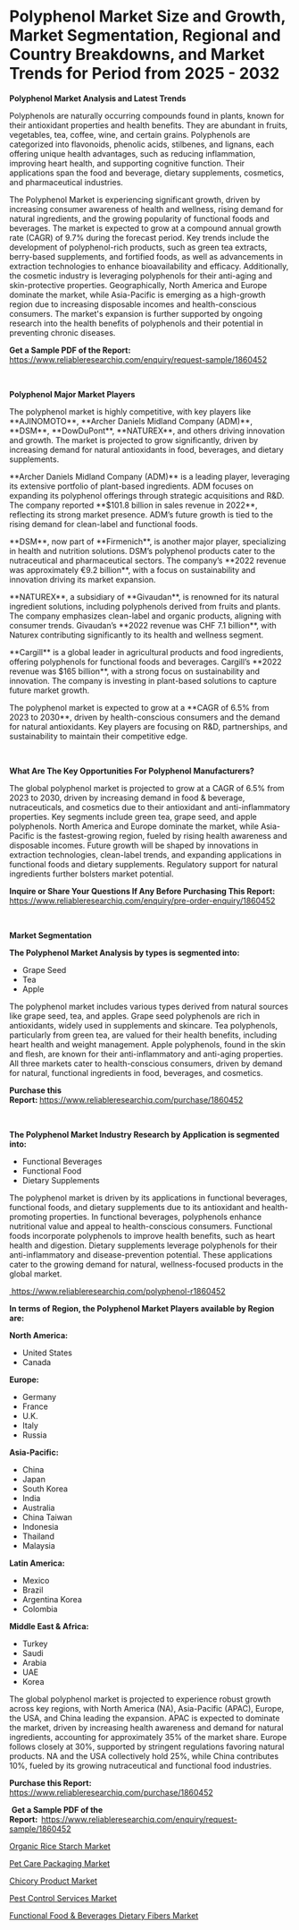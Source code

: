 <p><h1>Polyphenol Market Size and Growth, Market Segmentation, Regional and Country Breakdowns, and Market Trends for Period from 2025 -  2032</h1></p><p><strong>Polyphenol Market Analysis and Latest Trends</strong></p>
<p><p>Polyphenols are naturally occurring compounds found in plants, known for their antioxidant properties and health benefits. They are abundant in fruits, vegetables, tea, coffee, wine, and certain grains. Polyphenols are categorized into flavonoids, phenolic acids, stilbenes, and lignans, each offering unique health advantages, such as reducing inflammation, improving heart health, and supporting cognitive function. Their applications span the food and beverage, dietary supplements, cosmetics, and pharmaceutical industries.</p><p>The Polyphenol Market is experiencing significant growth, driven by increasing consumer awareness of health and wellness, rising demand for natural ingredients, and the growing popularity of functional foods and beverages. The market is expected to grow at a compound annual growth rate (CAGR) of 9.7% during the forecast period. Key trends include the development of polyphenol-rich products, such as green tea extracts, berry-based supplements, and fortified foods, as well as advancements in extraction technologies to enhance bioavailability and efficacy. Additionally, the cosmetic industry is leveraging polyphenols for their anti-aging and skin-protective properties. Geographically, North America and Europe dominate the market, while Asia-Pacific is emerging as a high-growth region due to increasing disposable incomes and health-conscious consumers. The market's expansion is further supported by ongoing research into the health benefits of polyphenols and their potential in preventing chronic diseases.</p></p>
<p><strong>Get a Sample PDF of the Report:&nbsp;</strong> <a href="https://www.reliableresearchiq.com/enquiry/request-sample/1860452?utm_campaign=1834&utm_medium=2&utm_source=Github&utm_content=ia&utm_term=24012025&utm_id=polyphenol">https://www.reliableresearchiq.com/enquiry/request-sample/1860452</a></p>
<p>&nbsp;</p>
<p><strong>Polyphenol Major Market Players</strong></p>
<p><p>The polyphenol market is highly competitive, with key players like **AJINOMOTO**, **Archer Daniels Midland Company (ADM)**, **DSM**, **DowDuPont**, **NATUREX**, and others driving innovation and growth. The market is projected to grow significantly, driven by increasing demand for natural antioxidants in food, beverages, and dietary supplements.</p><p>**Archer Daniels Midland Company (ADM)** is a leading player, leveraging its extensive portfolio of plant-based ingredients. ADM focuses on expanding its polyphenol offerings through strategic acquisitions and R&D. The company reported **$101.8 billion in sales revenue in 2022**, reflecting its strong market presence. ADM’s future growth is tied to the rising demand for clean-label and functional foods.</p><p>**DSM**, now part of **Firmenich**, is another major player, specializing in health and nutrition solutions. DSM’s polyphenol products cater to the nutraceutical and pharmaceutical sectors. The company’s **2022 revenue was approximately €9.2 billion**, with a focus on sustainability and innovation driving its market expansion.</p><p>**NATUREX**, a subsidiary of **Givaudan**, is renowned for its natural ingredient solutions, including polyphenols derived from fruits and plants. The company emphasizes clean-label and organic products, aligning with consumer trends. Givaudan’s **2022 revenue was CHF 7.1 billion**, with Naturex contributing significantly to its health and wellness segment.</p><p>**Cargill** is a global leader in agricultural products and food ingredients, offering polyphenols for functional foods and beverages. Cargill’s **2022 revenue was $165 billion**, with a strong focus on sustainability and innovation. The company is investing in plant-based solutions to capture future market growth.</p><p>The polyphenol market is expected to grow at a **CAGR of 6.5% from 2023 to 2030**, driven by health-conscious consumers and the demand for natural antioxidants. Key players are focusing on R&D, partnerships, and sustainability to maintain their competitive edge.</p></p>
<p>&nbsp;</p>
<p><strong>What Are The Key Opportunities For Polyphenol Manufacturers?</strong></p>
<p><p>The global polyphenol market is projected to grow at a CAGR of 6.5% from 2023 to 2030, driven by increasing demand in food & beverage, nutraceuticals, and cosmetics due to their antioxidant and anti-inflammatory properties. Key segments include green tea, grape seed, and apple polyphenols. North America and Europe dominate the market, while Asia-Pacific is the fastest-growing region, fueled by rising health awareness and disposable incomes. Future growth will be shaped by innovations in extraction technologies, clean-label trends, and expanding applications in functional foods and dietary supplements. Regulatory support for natural ingredients further bolsters market potential.</p></p>
<p><strong>Inquire or Share Your Questions If Any Before Purchasing This Report:</strong> <a href="https://www.reliableresearchiq.com/enquiry/pre-order-enquiry/1860452?utm_campaign=1834&utm_medium=2&utm_source=Github&utm_content=ia&utm_term=24012025&utm_id=polyphenol">https://www.reliableresearchiq.com/enquiry/pre-order-enquiry/1860452</a></p>
<p>&nbsp;</p>
<p><strong>Market Segmentation</strong></p>
<p><strong>The Polyphenol Market Analysis by types is segmented into:</strong></p>
<p><ul><li>Grape Seed</li><li>Tea</li><li>Apple</li></ul></p>
<p><p>The polyphenol market includes various types derived from natural sources like grape seed, tea, and apples. Grape seed polyphenols are rich in antioxidants, widely used in supplements and skincare. Tea polyphenols, particularly from green tea, are valued for their health benefits, including heart health and weight management. Apple polyphenols, found in the skin and flesh, are known for their anti-inflammatory and anti-aging properties. All three markets cater to health-conscious consumers, driven by demand for natural, functional ingredients in food, beverages, and cosmetics.</p></p>
<p><strong>Purchase this Report:&nbsp;</strong><a href="https://www.reliableresearchiq.com/purchase/1860452?utm_campaign=1834&utm_medium=2&utm_source=Github&utm_content=ia&utm_term=24012025&utm_id=polyphenol">https://www.reliableresearchiq.com/purchase/1860452</a></p>
<p>&nbsp;</p>
<p><strong>The Polyphenol Market Industry Research by Application is segmented into:</strong></p>
<p><ul><li>Functional Beverages</li><li>Functional Food</li><li>Dietary Supplements</li></ul></p>
<p><p>The polyphenol market is driven by its applications in functional beverages, functional foods, and dietary supplements due to its antioxidant and health-promoting properties. In functional beverages, polyphenols enhance nutritional value and appeal to health-conscious consumers. Functional foods incorporate polyphenols to improve health benefits, such as heart health and digestion. Dietary supplements leverage polyphenols for their anti-inflammatory and disease-prevention potential. These applications cater to the growing demand for natural, wellness-focused products in the global market.</p></p>
<p><a href="https://www.reliableresearchiq.com/polyphenol-r1860452?utm_campaign=1834&utm_medium=2&utm_source=Github&utm_content=ia&utm_term=24012025&utm_id=polyphenol">&nbsp;https://www.reliableresearchiq.com/polyphenol-r1860452</a></p>
<p><strong>In terms of Region, the Polyphenol Market Players available by Region are:</strong></p>
<p>
    <p> <strong> North America: </strong>
        <ul>
            <li>United States</li>
            <li>Canada</li>
        </ul>
        </p> 
    <p> <strong> Europe: </strong>
        <ul>
            <li>Germany</li>
            <li>France</li>
            <li>U.K.</li>
            <li>Italy</li>
            <li>Russia</li>
        </ul>
        </p> 
    <p> <strong> Asia-Pacific: </strong>
        <ul>
            <li>China</li>
            <li>Japan</li>
            <li>South Korea</li>
            <li>India</li>
            <li>Australia</li>
            <li>China Taiwan</li>
            <li>Indonesia</li>
            <li>Thailand</li>
            <li>Malaysia</li>
        </ul>
        </p> 
    <p> <strong> Latin America: </strong>
        <ul>
            <li>Mexico</li>
            <li>Brazil</li>
            <li>Argentina Korea</li>
            <li>Colombia</li>
        </ul>
        </p> 
    <p> <strong> Middle East & Africa: </strong>
        <ul>
            <li>Turkey</li>
            <li>Saudi</li>
            <li>Arabia</li>
            <li>UAE</li>
            <li>Korea</li>
        </ul>
    </p>
    </p>
<p><p>The global polyphenol market is projected to experience robust growth across key regions, with North America (NA), Asia-Pacific (APAC), Europe, the USA, and China leading the expansion. APAC is expected to dominate the market, driven by increasing health awareness and demand for natural ingredients, accounting for approximately 35% of the market share. Europe follows closely at 30%, supported by stringent regulations favoring natural products. NA and the USA collectively hold 25%, while China contributes 10%, fueled by its growing nutraceutical and functional food industries.</p></p>
<p><strong>Purchase this Report: </strong><a href="https://www.reliableresearchiq.com/purchase/1860452?utm_campaign=1834&utm_medium=2&utm_source=Github&utm_content=ia&utm_term=24012025&utm_id=polyphenol">https://www.reliableresearchiq.com/purchase/1860452</a></p>
<p>&nbsp;<strong>Get a Sample PDF of the Report:&nbsp;&nbsp;</strong><a href="https://www.reliableresearchiq.com/enquiry/request-sample/1860452?utm_campaign=1834&utm_medium=2&utm_source=Github&utm_content=ia&utm_term=24012025&utm_id=polyphenol">https://www.reliableresearchiq.com/enquiry/request-sample/1860452</a></p>
<p><strong></strong></p>
<p><p><a href="https://www.linkedin.com/pulse/organic-rice-starch-market-size-share-analysis-forecasted-gkv4f?utm_campaign=1834&utm_medium=2&utm_source=Github&utm_content=ia&utm_term=24012025&utm_id=polyphenol">Organic Rice Starch Market</a></p><p><a href="https://github.com/bogganbillie6969/Market-Research-Report-List-1/blob/main/pet-care-packaging-market.md?utm_campaign=1834&utm_medium=2&utm_source=Github&utm_content=ia&utm_term=24012025&utm_id=polyphenol">Pet Care Packaging Market</a></p><p><a href="https://www.linkedin.com/pulse/global-chicory-product-market-study-2025-2032-overview-top-0woqc?utm_campaign=1834&utm_medium=2&utm_source=Github&utm_content=ia&utm_term=24012025&utm_id=polyphenol">Chicory Product Market</a></p><p><a href="https://github.com/donnettaletizia/Market-Research-Report-List-1/blob/main/pest-control-services-market.md?utm_campaign=1834&utm_medium=2&utm_source=Github&utm_content=ia&utm_term=24012025&utm_id=polyphenol">Pest Control Services Market</a></p><p><a href="https://www.linkedin.com/pulse/forecasting-growth-functional-food-beverages-dietary-fibers-market-oim0f?utm_campaign=1834&utm_medium=2&utm_source=Github&utm_content=ia&utm_term=24012025&utm_id=polyphenol">Functional Food & Beverages Dietary Fibers Market</a></p></p>